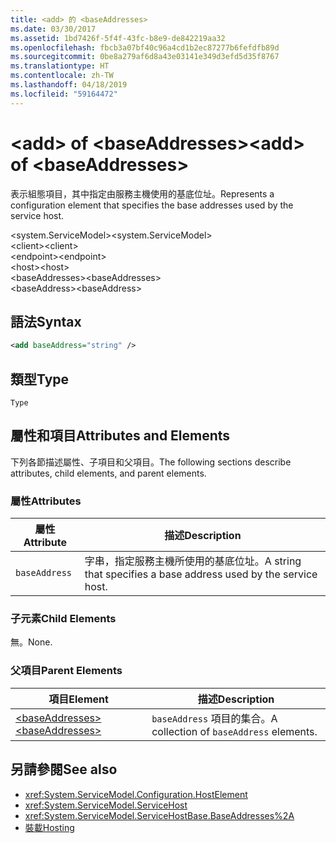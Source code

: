 ```yaml
---
title: <add> 的 <baseAddresses>
ms.date: 03/30/2017
ms.assetid: 1bd7426f-5f4f-43fc-b8e9-de842219aa32
ms.openlocfilehash: fbcb3a07bf40c96a4cd1b2ec87277b6fefdfb89d
ms.sourcegitcommit: 0be8a279af6d8a43e03141e349d3efd5d35f8767
ms.translationtype: HT
ms.contentlocale: zh-TW
ms.lasthandoff: 04/18/2019
ms.locfileid: "59164472"
---
```

# <a name="add-of-baseaddresses"></a><span data-ttu-id="799cd-102">\<add> of \<baseAddresses></span><span class="sxs-lookup"><span data-stu-id="799cd-102">\<add> of \<baseAddresses></span></span>
<span data-ttu-id="799cd-103">表示組態項目，其中指定由服務主機使用的基底位址。</span><span class="sxs-lookup"><span data-stu-id="799cd-103">Represents a configuration element that specifies the base addresses used by the service host.</span></span>  
  
 <span data-ttu-id="799cd-104">\<system.ServiceModel></span><span class="sxs-lookup"><span data-stu-id="799cd-104">\<system.ServiceModel></span></span>  
<span data-ttu-id="799cd-105">\<client></span><span class="sxs-lookup"><span data-stu-id="799cd-105">\<client></span></span>  
<span data-ttu-id="799cd-106">\<endpoint></span><span class="sxs-lookup"><span data-stu-id="799cd-106">\<endpoint></span></span>  
<span data-ttu-id="799cd-107">\<host></span><span class="sxs-lookup"><span data-stu-id="799cd-107">\<host></span></span>  
<span data-ttu-id="799cd-108">\<baseAddresses></span><span class="sxs-lookup"><span data-stu-id="799cd-108">\<baseAddresses></span></span>  
<span data-ttu-id="799cd-109">\<baseAddress></span><span class="sxs-lookup"><span data-stu-id="799cd-109">\<baseAddress></span></span>  
  
## <a name="syntax"></a><span data-ttu-id="799cd-110">語法</span><span class="sxs-lookup"><span data-stu-id="799cd-110">Syntax</span></span>  
  
```xml  
<add baseAddress="string" />
```  
  
## <a name="type"></a><span data-ttu-id="799cd-111">類型</span><span class="sxs-lookup"><span data-stu-id="799cd-111">Type</span></span>  
 `Type`  
  
## <a name="attributes-and-elements"></a><span data-ttu-id="799cd-112">屬性和項目</span><span class="sxs-lookup"><span data-stu-id="799cd-112">Attributes and Elements</span></span>  
 <span data-ttu-id="799cd-113">下列各節描述屬性、子項目和父項目。</span><span class="sxs-lookup"><span data-stu-id="799cd-113">The following sections describe attributes, child elements, and parent elements.</span></span>  
  
### <a name="attributes"></a><span data-ttu-id="799cd-114">屬性</span><span class="sxs-lookup"><span data-stu-id="799cd-114">Attributes</span></span>  
  
|<span data-ttu-id="799cd-115">屬性</span><span class="sxs-lookup"><span data-stu-id="799cd-115">Attribute</span></span>|<span data-ttu-id="799cd-116">描述</span><span class="sxs-lookup"><span data-stu-id="799cd-116">Description</span></span>|  
|---------------|-----------------|  
|`baseAddress`|<span data-ttu-id="799cd-117">字串，指定服務主機所使用的基底位址。</span><span class="sxs-lookup"><span data-stu-id="799cd-117">A string that specifies a base address used by the service host.</span></span>|  
  
### <a name="child-elements"></a><span data-ttu-id="799cd-118">子元素</span><span class="sxs-lookup"><span data-stu-id="799cd-118">Child Elements</span></span>  
 <span data-ttu-id="799cd-119">無。</span><span class="sxs-lookup"><span data-stu-id="799cd-119">None.</span></span>  
  
### <a name="parent-elements"></a><span data-ttu-id="799cd-120">父項目</span><span class="sxs-lookup"><span data-stu-id="799cd-120">Parent Elements</span></span>  
  
|<span data-ttu-id="799cd-121">項目</span><span class="sxs-lookup"><span data-stu-id="799cd-121">Element</span></span>|<span data-ttu-id="799cd-122">描述</span><span class="sxs-lookup"><span data-stu-id="799cd-122">Description</span></span>|  
|-------------|-----------------|  
|[<span data-ttu-id="799cd-123">\<baseAddresses></span><span class="sxs-lookup"><span data-stu-id="799cd-123">\<baseAddresses></span></span>](../../../../../docs/framework/configure-apps/file-schema/wcf/baseaddresses.md)|<span data-ttu-id="799cd-124">`baseAddress` 項目的集合。</span><span class="sxs-lookup"><span data-stu-id="799cd-124">A collection of `baseAddress` elements.</span></span>|  
  
## <a name="see-also"></a><span data-ttu-id="799cd-125">另請參閱</span><span class="sxs-lookup"><span data-stu-id="799cd-125">See also</span></span>

- <xref:System.ServiceModel.Configuration.HostElement>
- <xref:System.ServiceModel.ServiceHost>
- <xref:System.ServiceModel.ServiceHostBase.BaseAddresses%2A>
- [<span data-ttu-id="799cd-126">裝載</span><span class="sxs-lookup"><span data-stu-id="799cd-126">Hosting</span></span>](../../../../../docs/framework/wcf/feature-details/hosting.md)
